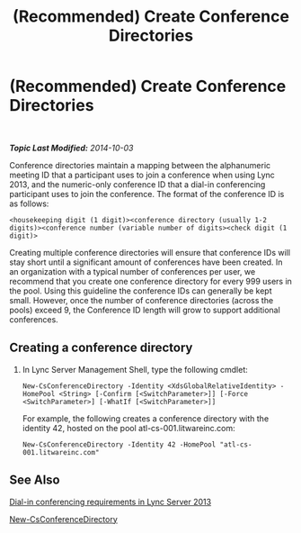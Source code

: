 ﻿---
title: (Recommended) Create Conference Directories
TOCTitle: (Recommended) Create Conference Directories
ms:assetid: 787f4c94-1c96-468a-a74d-e06b7bd4b8a3
ms:mtpsurl: https://technet.microsoft.com/en-us/library/Dn832056(v=OCS.15)
ms:contentKeyID: 63146389
ms.date: 10/03/2014
mtps_version: v=OCS.15
---

<div data-xmlns="http://www.w3.org/1999/xhtml">

<div class="topic" data-xmlns="http://www.w3.org/1999/xhtml" data-msxsl="urn:schemas-microsoft-com:xslt" data-cs="http://msdn.microsoft.com/en-us/">

<div data-asp="http://msdn2.microsoft.com/asp">

# (Recommended) Create Conference Directories

</div>

<div id="mainSection">

<div id="mainBody">

<span> </span>

_**Topic Last Modified:** 2014-10-03_

Conference directories maintain a mapping between the alphanumeric meeting ID that a participant uses to join a conference when using Lync 2013, and the numeric-only conference ID that a dial-in conferencing participant uses to join the conference. The format of the conference ID is as follows:

    <housekeeping digit (1 digit)><conference directory (usually 1-2 digits)><conference number (variable number of digits><check digit (1 digit)>

Creating multiple conference directories will ensure that conference IDs will stay short until a significant amount of conferences have been created. In an organization with a typical number of conferences per user, we recommend that you create one conference directory for every 999 users in the pool. Using this guideline the conference IDs can generally be kept small. However, once the number of conference directories (across the pools) exceed 9, the Conference ID length will grow to support additional conferences.

<div>

## Creating a conference directory

1.  In Lync Server Management Shell, type the following cmdlet:
    
        New-CsConferenceDirectory -Identity <XdsGlobalRelativeIdentity> -HomePool <String> [-Confirm [<SwitchParameter>]] [-Force <SwitchParameter>] [-WhatIf [<SwitchParameter>]]
    
    For example, the following creates a conference directory with the identity 42, hosted on the pool atl-cs-001.litwareinc.com:
    
        New-CsConferenceDirectory -Identity 42 -HomePool "atl-cs-001.litwareinc.com"

</div>

<div>

## See Also


[Dial-in conferencing requirements in Lync Server 2013](lync-server-2013-dial-in-conferencing-requirements.md)  


[New-CsConferenceDirectory](https://docs.microsoft.com/powershell/module/skype/New-CsConferenceDirectory)  
  

</div>

</div>

<span> </span>

</div>

</div>

</div>

